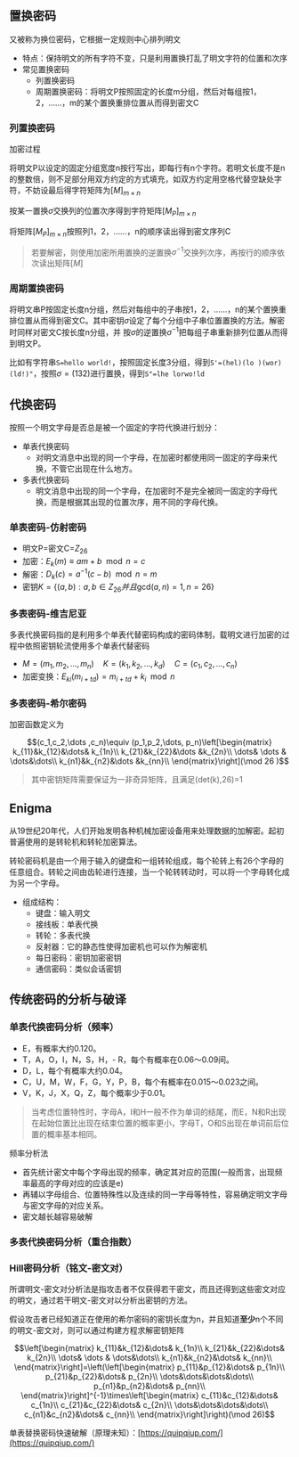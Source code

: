 ## 置换密码

又被称为换位密码，它根据一定规则中心排列明文

- 特点：保持明文的所有字符不变，只是利用置换打乱了明文字符的位置和次序
- 常见置换密码
    - 列置换密码
    - 周期置换密码：将明文P按照固定的长度m分组，然后对每组按1，2，……，m的某个置换重排位置从而得到密文C

### 列置换密码

加密过程

将明文P以设定的固定分组宽度n按行写出，即每行有n个字符。若明文长度不是n的整数倍，则不足部分用双方约定的方式填充，如双方约定用空格代替空缺处字符，不妨设最后得字符矩阵为$[M]_{m\times n}$

按某一置换$\sigma$交换列的位置次序得到字符矩阵$[M_P]_{m\times n}$

将矩阵$[M_P]_{m\times n}$按照列1，2，……，n的顺序读出得到密文序列C

> 若要解密，则使用加密所用置换的逆置换$\sigma^{-1}$交换列次序，再按行的顺序依次读出矩阵$[M]$

### 周期置换密码

将明文串P按固定长度n分组，然后对每组中的子串按1，2，……，n的某个置换重排位置从而得到密文C。其中密钥$\sigma$设定了每个分组中子串位置置换的方法。解密时同样对密文C按长度n分组，并 按$\sigma$的逆置换$\sigma^{-1}$把每组子串重新排列位置从而得到明文P。 

比如有字符串`S=hello world!`，按照固定长度3分组，得到`S'=(hel)(lo )(wor)(ld!)"`，按照$\sigma=(132)$进行置换，得到`S"=lhe lorwo!ld`

## 代换密码

 按照一个明文字母是否总是被一个固定的字符代换进行划分：

- 单表代换密码
    - 对明文消息中出现的同一个字母，在加密时都使用同一固定的字母来代换，不管它出现在什么地方。
- 多表代换密码
    - 明文消息中出现的同一个字母，在加密时不是完全被同一固定的字母代换，而是根据其出现的位置次序，用不同的字母代换。

### 单表密码-仿射密码

- 明文P=密文C=$Z_{26}$
- 加密：$E_k(m)\equiv am+b \mod n=c$
- 解密：$D_k(c)=a^{-1}(c-b)\mod n = m$
- 密钥$K=\{(a,b):a,b\in Z_{26}并且\text{gcd}(a,n)=1,n=26\}$

### 多表密码-维吉尼亚

多表代换密码指的是利用多个单表代替密码构成的密码体制，载明文进行加密的过程中依照密钥轮流使用多个单表代替密码

- $M=(m_1,m_2,\dots,m_n)\quad K=(k_1,k_2,\dots,k_d)\quad C=(c_1,c_2,\dots ,c_n)$
- 加密变换：$E_{ki}(m_{i+td})=m_{i+td}+k_i\mod n$

### 多表密码-希尔密码

加密函数定义为

$$(c_1,c_2,\dots ,c_n)\equiv (p_1,p_2,\dots, p_n)\left[\begin{matrix}
    k_{11}&k_{12}&\dots& k_{1n}\\
    k_{21}&k_{22}&\dots &k_{2n}\\
    \dots& \dots & \dots&\dots\\
    k_{n1}&k_{n2}&\dots &k_{nn}\\
\end{matrix}\right](\mod 26 )$$

> 其中密钥矩阵需要保证为一非奇异矩阵，且满足(det(k),26)=1

## Enigma

 从19世纪20年代，人们开始发明各种机械加密设备用来处理数据的加解密。起初普遍使用的是转轮机和转轮加密算法。
           
转轮密码机是由一个用于输入的键盘和一组转轮组成，每个轮转上有26个字母的任意组合。转轮之间由齿轮进行连接，当一个轮转转动时，可以将一个字母转化成为另一个字母。

- 组成结构：
    - 键盘：输入明文
    - 接线板：单表代换
    - 转轮：多表代换
    - 反射器：它的静态性使得加密机也可以作为解密机
    - 每日密码：密钥加密密钥
    - 通信密码：类似会话密钥

## 传统密码的分析与破译

### 单表代换密码分析（频率）

- E，有概率大约0.120。
- T，A，O，I，N，S，H，- R，每个有概率在0.06～0.09间。
- D，L，每个有概率大约0.04。
- C，U，M，W，F，G，Y，P，B，每个有概率在0.015～0.023之间。
- V，K，J，X，Q，Z，每个概率少于0.01。

> 当考虑位置特性时，字母A，I和H一般不作为单词的结尾，而E，N和R出现在起始位置比出现在结束位置的概率更小，字母T，O和S出现在单词前后位置的概率基本相同。

频率分析法

- 首先统计密文中每个字母出现的频率，确定其对应的范围(一般而言，出现频率最高的字母对应的应该是e)
- 再辅以字母组合、位置特殊性以及连续的同一字母等特性，容易确定明文字母与密文字母的对应关系。
- 密文越长越容易破解

### 多表代换密码分析（重合指数）



### Hill密码分析（铭文-密文对）

所谓明文-密文对分析法是指攻击者不仅获得若干密文，而且还得到这些密文对应的明文，通过若干明文-密文对以分析出密钥的方法。

假设攻击者已经知道正在使用的希尔密码的密钥长度为n，并且知道**至少**n个不同的明文-密文对，则可以通过构建方程求解密钥矩阵

$$\left[\begin{matrix}
    k_{11}&k_{12}&\dots& k_{1n}\\
    k_{21}&k_{22}&\dots& k_{2n}\\
    \dots& \dots & \dots&\dots\\
    k_{n1}&k_{n2}&\dots& k_{nn}\\
\end{matrix}\right]=\left(\left[\begin{matrix}
    p_{11}&p_{12}&\dots& p_{1n}\\
    p_{21}&p_{22}&\dots& p_{2n}\\
    \dots&\dots&\dots&\dots\\
    p_{n1}&p_{n2}&\dots& p_{nn}\\
\end{matrix}\right]^{-1}\times\left[\begin{matrix}
    c_{11}&c_{12}&\dots& c_{1n}\\
    c_{21}&c_{22}&\dots& c_{2n}\\
    \dots&\dots&\dots&\dots\\
    c_{n1}&c_{n2}&\dots& c_{nn}\\
\end{matrix}\right]\right)(\mod 26)$$

单表替换密码快速破解（原理未知）：[https://quipqiup.com/](https://quipqiup.com/)